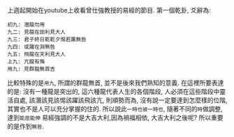 ---
---
上週起開始在youtube上收看曾仕強教授的易經的節目. 第一個乾卦, 爻辭為:
```
初九: 潛龍勿用
九二: 見龍在田利見大人
九三: 君子終日乾乾夕惕若厲無咎
九四: 或躍在淵無咎
九五: 飛龍在天利見大人
上九: 亢龍有悔
用九: 見群龍無首吉
```
比較特殊的是`用九`, 所謂的群龍無首, 並不是後來我們熟知的意義. 
在這裡所要表達的是: 沒有一種龍是突出的, 這六種龍代表人生的各個階段, 
人必須在這些階段中靈活自處, 該潛該見該惕該躍該飛該亢, 則順勢而為, 
沒有說一定要達到怎麼樣的位階, 其實也不是人可以充分掌握的住的.
所以說此`一時也彼一時也`, 隨著不同的`時`做調整, 達到`能屈能伸`
易經強調的不是大吉大利,因為禍福相依, 大吉大利之後呢?  所以重要的是作到`無咎`.
